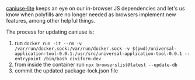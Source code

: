 [caniuse-lite](https://github.com/browserslist/caniuse-lite) keeps an eye on our in-browser JS dependencies and let's us know when polyfills are no longer needed as browsers implement new features, among other helpful things.

The process for updating caniuse is:

1. run `docker run -it --rm -v /var/run/docker.sock:/var/run/docker.sock -v $(pwd)/universal-application-tool-0.0.1:/usr/src/universal-application-tool-0.0.1 --entrypoint /bin/bash civiform-dev`
1. from inside the container run `npx browserslist@latest --update-db`
1. commit the updated package-lock.json file